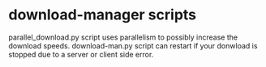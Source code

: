 # download-manager scripts
parallel_download.py script uses parallelism to possibly increase the download speeds.
download-man.py script can restart if your donwload is stopped due to a server or client side error.
